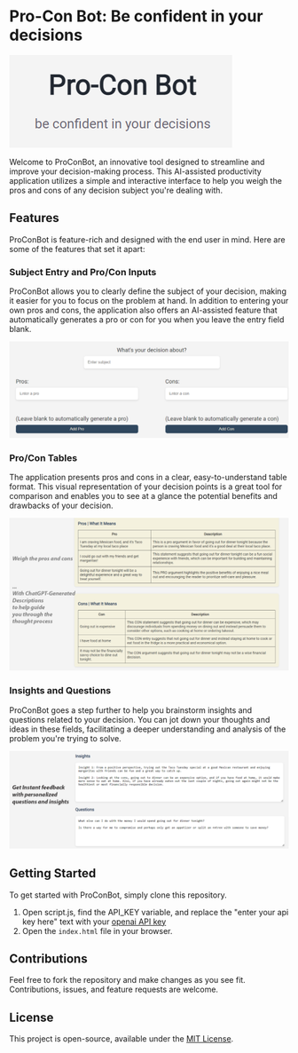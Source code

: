 # Pro-Con Bot: Be confident in your decisions 

![ProConBot Title](./images/proConBot_Title.png)

Welcome to ProConBot, an innovative tool designed to streamline and improve your decision-making process. This AI-assisted productivity application utilizes a simple and interactive interface to help you weigh the pros and cons of any decision subject you're dealing with. 

## Features

ProConBot is feature-rich and designed with the end user in mind. Here are some of the features that set it apart:

### Subject Entry and Pro/Con Inputs

ProConBot allows you to clearly define the subject of your decision, making it easier for you to focus on the problem at hand. In addition to entering your own pros and cons, the application also offers an AI-assisted feature that automatically generates a pro or con for you when you leave the entry field blank. 

![ProConBot Title and Entry Fields](./images/proConBot_Inputs.png)

### Pro/Con Tables

The application presents pros and cons in a clear, easy-to-understand table format. This visual representation of your decision points is a great tool for comparison and enables you to see at a glance the potential benefits and drawbacks of your decision. 

![ProConBot Tables](./images/proConBot_Tables.png)

### Insights and Questions

ProConBot goes a step further to help you brainstorm insights and questions related to your decision. You can jot down your thoughts and ideas in these fields, facilitating a deeper understanding and analysis of the problem you're trying to solve.

![ProConBot Insights and Questions](./images/proConBot_Insights.png)

## Getting Started

To get started with ProConBot, simply clone this repository. 
1. Open script.js, find the API_KEY variable, and replace the "enter your api key here" text with your [openai API key](https://platform.openai.com/account/api-keys)
2. Open the `index.html` file in your browser. 

## Contributions

Feel free to fork the repository and make changes as you see fit. Contributions, issues, and feature requests are welcome.

## License

This project is open-source, available under the [MIT License](https://opensource.org/licenses/MIT).

